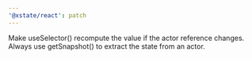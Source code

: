 ```yaml
---
'@xstate/react': patch
---
```


Make useSelector() recompute the value if the actor reference changes.
Always use getSnapshot() to extract the state from an actor.
